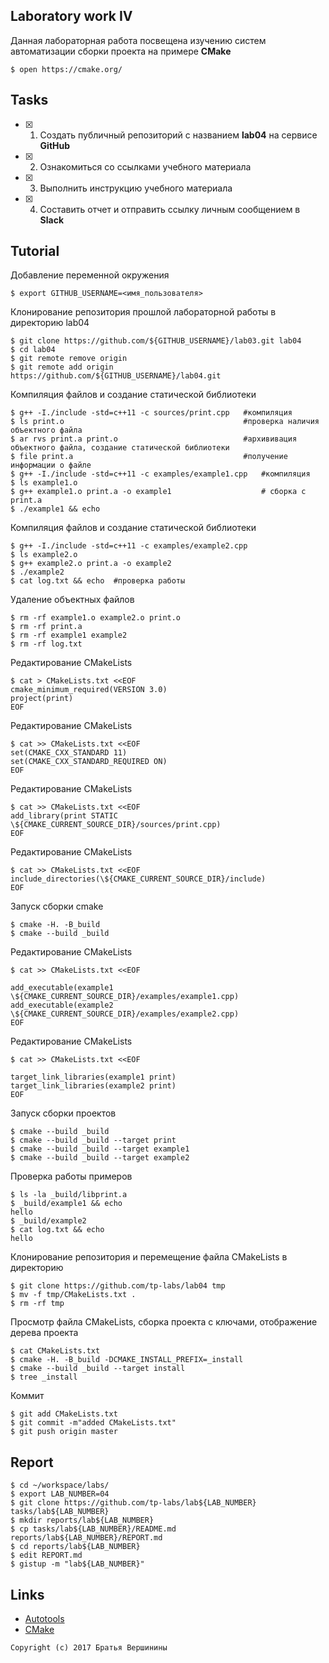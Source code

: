 ## Laboratory work IV

Данная лабораторная работа посвещена изучению систем автоматизации сборки проекта на примере **CMake**

```ShellSession
$ open https://cmake.org/
```

## Tasks

- [x] 1. Создать публичный репозиторий с названием **lab04** на сервисе **GitHub**
- [x] 2. Ознакомиться со ссылками учебного материала
- [x] 3. Выполнить инструкцию учебного материала
- [x] 4. Составить отчет и отправить ссылку личным сообщением в **Slack**

## Tutorial
  Добавление переменной окружения        
```ShellSession
$ export GITHUB_USERNAME=<имя_пользователя>
```
  Клонирование репозитория прошлой лабораторной работы в директорию lab04
```ShellSession
$ git clone https://github.com/${GITHUB_USERNAME}/lab03.git lab04
$ cd lab04
$ git remote remove origin
$ git remote add origin https://github.com/${GITHUB_USERNAME}/lab04.git
```
Компиляция файлов и создание статической библиотеки
```ShellSession
$ g++ -I./include -std=c++11 -c sources/print.cpp   #компиляция  
$ ls print.o                                        #проверка наличия объектного файла
$ ar rvs print.a print.o                            #архививация объектного файла, создание статической библиотеки
$ file print.a                                      #получение информации о файле
$ g++ -I./include -std=c++11 -c examples/example1.cpp   #компиляция 
$ ls example1.o                                         
$ g++ example1.o print.a -o example1                    # сборка с print.a
$ ./example1 && echo                                   
```
Компиляция файлов и создание статической библиотеки
```ShellSession
$ g++ -I./include -std=c++11 -c examples/example2.cpp   
$ ls example2.o
$ g++ example2.o print.a -o example2
$ ./example2
$ cat log.txt && echo  #проверка работы
```
Удаление объектных файлов
```ShellSession
$ rm -rf example1.o example2.o print.o 
$ rm -rf print.a 
$ rm -rf example1 example2
$ rm -rf log.txt
```
Редактирование  CMakeLists
```ShellSession
$ cat > CMakeLists.txt <<EOF
cmake_minimum_required(VERSION 3.0)
project(print)
EOF
```
Редактирование  CMakeLists
```ShellSession
$ cat >> CMakeLists.txt <<EOF
set(CMAKE_CXX_STANDARD 11)
set(CMAKE_CXX_STANDARD_REQUIRED ON)
EOF
```
Редактирование  CMakeLists
```ShellSession
$ cat >> CMakeLists.txt <<EOF
add_library(print STATIC \${CMAKE_CURRENT_SOURCE_DIR}/sources/print.cpp)
EOF
```
Редактирование  CMakeLists
```ShellSession
$ cat >> CMakeLists.txt <<EOF
include_directories(\${CMAKE_CURRENT_SOURCE_DIR}/include)
EOF
```
Запуск сборки cmake
```ShellSession
$ cmake -H. -B_build
$ cmake --build _build
```
Редактирование CMakeLists
```ShellSession
$ cat >> CMakeLists.txt <<EOF

add_executable(example1 \${CMAKE_CURRENT_SOURCE_DIR}/examples/example1.cpp)
add_executable(example2 \${CMAKE_CURRENT_SOURCE_DIR}/examples/example2.cpp)
EOF
```
Редактирование  CMakeLists
```ShellSession
$ cat >> CMakeLists.txt <<EOF

target_link_libraries(example1 print)
target_link_libraries(example2 print)
EOF
```
Запуск сборки проектов
```ShellSession
$ cmake --build _build
$ cmake --build _build --target print
$ cmake --build _build --target example1
$ cmake --build _build --target example2
```
Проверка работы примеров
```ShellSession
$ ls -la _build/libprint.a
$ _build/example1 && echo
hello
$ _build/example2
$ cat log.txt && echo
hello
```
Клонирование репозитория и перемещение файла CMakeLists в директорию 
```ShellSession
$ git clone https://github.com/tp-labs/lab04 tmp
$ mv -f tmp/CMakeLists.txt .
$ rm -rf tmp
```
Просмотр файла CMakeLists, сборка проекта с ключами, отображение дерева проекта
```ShellSession
$ cat CMakeLists.txt
$ cmake -H. -B_build -DCMAKE_INSTALL_PREFIX=_install
$ cmake --build _build --target install
$ tree _install
```
Коммит 
```ShellSession
$ git add CMakeLists.txt
$ git commit -m"added CMakeLists.txt"
$ git push origin master
```

## Report

```ShellSession
$ cd ~/workspace/labs/
$ export LAB_NUMBER=04
$ git clone https://github.com/tp-labs/lab${LAB_NUMBER} tasks/lab${LAB_NUMBER}
$ mkdir reports/lab${LAB_NUMBER}
$ cp tasks/lab${LAB_NUMBER}/README.md reports/lab${LAB_NUMBER}/REPORT.md
$ cd reports/lab${LAB_NUMBER}
$ edit REPORT.md
$ gistup -m "lab${LAB_NUMBER}"
```

## Links

- [Autotools](http://www.gnu.org/software/automake/manual/html_node/Autotools-Introduction.html)
- [CMake](https://cgold.readthedocs.io/en/latest/index.html)

```
Copyright (c) 2017 Братья Вершинины
```
